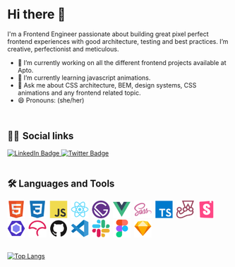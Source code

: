 # Hi there 👋

I'm a Frontend Engineer passionate about building great pixel perfect frontend experiences with good architecture, testing and best practices. I’m creative, perfectionist and meticulous. 

- 🔭 I’m currently working on all the different frontend projects available at Apto.
- 🌱 I’m currently learning javascript animations.
- 💬 Ask me about CSS architecture, BEM, design systems, CSS animations and any frontend related topic.  
- 😄 Pronouns: (she/her)
<br />

## 👩‍💻  Social links

<div id="badges">
  <a href="https://www.linkedin.com/in/alejandra-arri-2121151a/">
    <img src="https://img.shields.io/badge/LinkedIn-0A65C2?style=flat&logo=linkedin&logoColor=white" alt="LinkedIn Badge"/>
  </a>
  <a href="https://twitter.com/ladycircus">
    <img src="https://img.shields.io/badge/Twitter-1D9BEF?style=flat&logo=twitter&logoColor=white&" alt="Twitter Badge"/>
  </a>
</div>
<br />

## :hammer_and_wrench: Languages and Tools
<div>
<img src="https://github.com/devicons/devicon/blob/master/icons/html5/html5-original.svg" title="HTML5" alt="HTML" width="40" height="40"/>&nbsp;
<img src="https://github.com/devicons/devicon/blob/master/icons/css3/css3-plain.svg"  title="CSS3" alt="CSS" width="40" height="40"/>&nbsp;
<img src="https://github.com/devicons/devicon/blob/master/icons/javascript/javascript-original.svg" title="JavaScript" alt="JavaScript" width="40" height="40"/>&nbsp;
<img src="https://github.com/devicons/devicon/blob/master/icons/react/react-original.svg" title="React" alt="React" width="40" height="40"/>&nbsp;
<img src="https://github.com/devicons/devicon/blob/master/icons/gatsby/gatsby-original.svg" title="Gatsby"  alt="Gatsby" width="40" height="40"/>&nbsp;
<img src="https://github.com/devicons/devicon/blob/master/icons/vuejs/vuejs-original.svg" title="Vue" alt="Vue" width="40" height="40"/>&nbsp;
<img src="https://github.com/devicons/devicon/blob/master/icons/sass/sass-original.svg" title="Sass" alt="Sass" width="40" height="40"/>&nbsp;
<img src="https://github.com/devicons/devicon/blob/master/icons/typescript/typescript-original.svg" title="Typescript" alt="Typescript" width="40" height="40"/>&nbsp;
<img src="https://github.com/devicons/devicon/blob/master/icons/jest/jest-plain.svg" title="Jest" alt="Jest" width="40" height="40"/>&nbsp;
<img src="https://github.com/devicons/devicon/blob/master/icons/storybook/storybook-original.svg" title="Storybook" alt="Storybook" width="40" height="40"/>&nbsp;
<img src="https://github.com/devicons/devicon/blob/master/icons/eslint/eslint-original.svg" title="ESlint" alt="ESlint" width="40" height="40"/>&nbsp
<img src="https://github.com/devicons/devicon/blob/master/icons/codecov/codecov-plain.svg" title="Codecov" alt="Codecov" width="40" height="40"/>&nbsp;
<img src="https://github.com/devicons/devicon/blob/master/icons/github/github-original.svg" title="GitHub" alt="GitHub" width="40" height="40"/>&nbsp;
<img src="https://github.com/devicons/devicon/blob/master/icons/vscode/vscode-original.svg" title="VSCode" alt="VSCode" width="40" height="40"/>&nbsp;
<img src="https://github.com/devicons/devicon/blob/master/icons/slack/slack-original.svg" title="Slack" alt="Slack" width="40" height="40"/>&nbsp;
<img src="https://github.com/devicons/devicon/blob/master/icons/figma/figma-original.svg" title="Figma" alt="Figma" width="40" height="40"/>&nbsp;
<img src="https://github.com/devicons/devicon/blob/master/icons/sketch/sketch-original.svg" title="Sketch" alt="Sketch" width="40" height="40"/>&nbsp;
</div>
&nbsp;
&nbsp;


[![Top Langs](https://github-readme-stats.vercel.app/api/top-langs/?username=alejandraarri&layout=compact&theme=gradient&langs_count=8&count_private=true&title_color=24292f)](https://github.com/anuraghazra/github-readme-stats)
